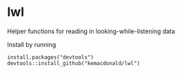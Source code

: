 # lwl
Helper functions for reading in looking-while-listening data

Install by running
```
install.packages("devtools")
devtools::install_github("kemacdonald/lwl")
```